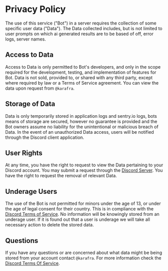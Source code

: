 # Privacy Policy

The use of this service ("Bot") in a server requires the collection of some specific user data ("Data"). The Data collected includes, but is not limited to user prompts on which ai generated results are to be based of off, error logs, server names.

## Access to Data

Access to Data is only permitted to Bot's developers, and only in the scope required for the development, testing, and implementation of features for Bot. Data is not sold, provided to, or shared with any third party, except where required by law or a Terms of Service agreement. You can view the data upon request from `@karafra`.

## Storage of Data

Data is only temporarily stored in application logs and sentry.io logs, bots means of storage are secured, however no guarantee is provided and the Bot owners assume no liability for the unintentional or malicious breach of Data. In the event of an unauthorized Data access, users will be notified through the Discord client application.

## User Rights

At any time, you have the right to request to view the Data pertaining to your Discord account. You may submit a request through the [Discord Server](https://discord.gg/VDKhbrc73Z). You have the right to request the removal of relevant Data.

## Underage Users

The use of the Bot is not permitted for minors under the age of 13, or under the age of legal consent for their country. This is in compliance with the [Discord Terms of Service](https://discord.com/terms). No information will be knowingly stored from an underage user. If it is found out that a user is underage we will take all necessary action to delete the stored data.

## Questions

If you have any questions or are concerned about what data might be being stored from your account contact `@karafra`. For more information check the [Discord Terms Of Service](https://discord.com/terms).
